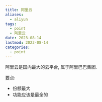 ```yaml
---
title: 阿里云
aliases:
  - aliyun
tags:
  - point
  - 阿里云
date: 2023-08-14
lastmod: 2023-08-14
categories:
  - point
---
```


阿里云是国内最大的云平台, 属于阿里巴巴集团.

要点:

- 份额最大
- 功能应该是最全的
